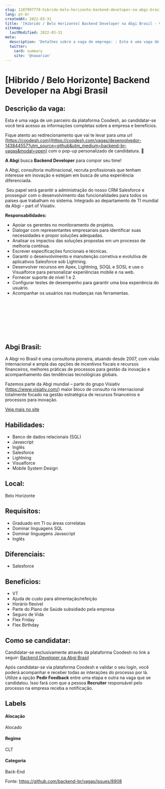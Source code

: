 ```yaml
---
slug: 1187997778-hibrido-belo-horizonte-backend-developer-na-abgi-brasil
lang: pt-br
createdAt: 2022-03-31
title: '[Hibrido / Belo Horizonte] Backend Developer na Abgi Brasil - Vaga de Emprego'
sitemap:
  lastModified: 2022-03-31
meta:
  description: 'Detalhes sobre a vaga de emprego: : Esta é uma vaga de um parceiro da plataforma Coodesh, ao candidatar-se você terá acesso as informações completas sobre a empresa e benefícios.  Fique atento ao redirecionamento que vai te levar para uma url [https://coodesh.com](https://coodesh.com/vagas/desenvolvedor-143844557?utm_source=github&utm_medium=backend-br-vagas&modal=open) com o pop-up personalizado de candidatura. 👋 <p><strong>A Abgi</strong> busca <strong>Backend Developer</strong> para compor seu time!</p> <p>A Abgi, consultoria multinacional, recruta profissionais que tenham interesse em inovação e estejam em busca de uma experiência diferenciada.</p> <p>&nbsp;Seu papel será garantir a administração do nosso CRM Salesforce e prosseguir com o desenvolvimento das funcionalidades para todos os países que trabalham no sistema. Integrado ao departamento de TI mundial da Abgi – part of Visiativ.</p> <p><strong>Responsabilidades:</strong></p> <ul> <li>Apoiar os gerentes no monitoramento de projetos.</li> <li>Dialogar com representantes empresariais para identificar suas necessidades e propor soluções adequadas.</li> <li>Analisar os impactos das soluções propostas em um processo de melhoria contínua.</li> <li>Escrever especificações funcionais e técnicas.</li> <li>Garantir o desenvolvimento e manutenção corretiva e evolutiva de aplicativos Salesforce sob Lightning.</li> <li>Desenvolver recursos em Apex, Lightning, SOQL e SOSL e use o Visualforce para personalizar experiências mobile e na web.</li> <li>Fornecer suporte de nível 1 e 2.</li> <li>Configurar testes de desempenho para garantir uma boa experiência do usuário.</li> <li>Acompanhar os usuários nas mudanças nas ferramentas.</li> </ul> <p>&nbsp;</p> <p></p> <p>&nbsp;</p> <p></p> <p>&nbsp;</p> <p></p> <p>&nbsp;</p> <p></p> <p></p> <p></p> <p></p>'
  twitter:
    card: summary
    site: '@nawarian'
---
```


# [Hibrido / Belo Horizonte] Backend Developer na Abgi Brasil

## Descrição da vaga: 
Esta é uma vaga de um parceiro da plataforma Coodesh, ao candidatar-se você terá acesso as informações completas sobre a empresa e benefícios.


Fique atento ao redirecionamento que vai te levar para uma url [https://coodesh.com](https://coodesh.com/vagas/desenvolvedor-143844557?utm_source=github&utm_medium=backend-br-vagas&modal=open) com o pop-up personalizado de candidatura. 👋
<p><strong>A Abgi</strong> busca <strong>Backend Developer</strong> para compor seu time!</p>
<p>A Abgi, consultoria multinacional, recruta profissionais que tenham interesse em inovação e estejam em busca de uma experiência diferenciada.</p>
<p>&nbsp;Seu papel será garantir a administração do nosso CRM Salesforce e prosseguir com o desenvolvimento das funcionalidades para todos os países que trabalham no sistema. Integrado ao departamento de TI mundial da Abgi – part of Visiativ.</p>
<p><strong>Responsabilidades:</strong></p>
<ul>
<li>Apoiar os gerentes no monitoramento de projetos.</li>
<li>Dialogar com representantes empresariais para identificar suas necessidades e propor soluções adequadas.</li>
<li>Analisar os impactos das soluções propostas em um processo de melhoria contínua.</li>
<li>Escrever especificações funcionais e técnicas.</li>
<li>Garantir o desenvolvimento e manutenção corretiva e evolutiva de aplicativos Salesforce sob Lightning.</li>
<li>Desenvolver recursos em Apex, Lightning, SOQL e SOSL e use o Visualforce para personalizar experiências mobile e na web.</li>
<li>Fornecer suporte de nível 1 e 2.</li>
<li>Configurar testes de desempenho para garantir uma boa experiência do usuário.</li>
<li>Acompanhar os usuários nas mudanças nas ferramentas.</li>
</ul>
<p>&nbsp;</p>
<p></p>
<p>&nbsp;</p>
<p></p>
<p>&nbsp;</p>
<p></p>
<p>&nbsp;</p>
<p></p>
<p></p>
<p></p>
<p></p>

## Abgi Brasil: 
 <p>A Abgi no Brasil é uma consultoria pioneira, atuando desde 2007, com visão internacional e ampla das opções de incentivos fiscais e recursos financeiros, melhores práticas de processos para gestão da inovação e acompanhamento das tendências tecnológicas globais.</p>
<p>Fazemos parte da Abgi mundial – parte do grupo Visiativ (<a href="https://www.visiativ.com/" target="_blank">https://www.visiativ.com/</a>) maior bloco de consulto ria internacional totalmente focado na gestão estratégica de recursos financeiros e processos para inovação.</p><a href='https://coodesh.com/empresas/abgi-brasil'>Veja mais no site</a>

 ## Habilidades: 
 - Banco de dados relacionais (SQL) 
- Javascript 
- Inglês 
- Salesforce 
- Lightning 
- Visualforce 
- Mobile System Design
## Local: 
 Belo Horizonte
## Requisitos: 
 - Graduado em TI ou áreas correlatas 
- Dominar linguagens SQL 
- Dominar linguagens Javascript 
- Inglês
## Diferenciais: 
 - Salesforce
## Benefícios: 
 - VT 
- Ajuda de custo para alimentação/refeição 
- Horário flexível 
- Parte do Plano de Saúde subsidiado pela empresa 
- Seguro de Vida 
- Flex Friday 
- Flex Birthday
## Como se candidatar:
Candidatar-se exclusivamente através da plataforma Coodesh no link a seguir: [Backend Developer na Abgi Brasil](https://coodesh.com/vagas/desenvolvedor-143844557?utm_source=github&utm_medium=backend-br-vagas&modal=open)


Após candidatar-se via plataforma Coodesh e validar o seu login, você poderá acompanhar e receber todas as interações do processo por lá. Utilize a opção **Pedir Feedback** entre uma etapa e outra na vaga que se candidatou. Isso fará com que a pessoa **Recruiter** responsável pelo processo na empresa receba a notificação.
## Labels
#### Alocação
Alocado
#### Regime
CLT
#### Categoria
Back-End

Fonte: https://github.com/backend-br/vagas/issues/8908